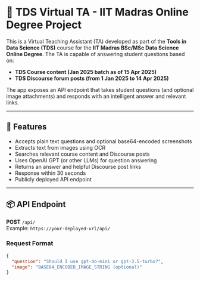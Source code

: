 # 🤖 TDS Virtual TA - IIT Madras Online Degree Project

This is a Virtual Teaching Assistant (TA) developed as part of the **Tools in Data Science (TDS)** course for the **IIT Madras BSc/MSc Data Science Online Degree**. The TA is capable of answering student questions based on:

- **TDS Course content (Jan 2025 batch as of 15 Apr 2025)**
- **TDS Discourse forum posts (from 1 Jan 2025 to 14 Apr 2025)**

The app exposes an API endpoint that takes student questions (and optional image attachments) and responds with an intelligent answer and relevant links.

---

## 🚀 Features

- Accepts plain text questions and optional base64-encoded screenshots
- Extracts text from images using OCR
- Searches relevant course content and Discourse posts
- Uses OpenAI GPT (or other LLMs) for question answering
- Returns an answer and helpful Discourse post links
- Response within 30 seconds
- Publicly deployed API endpoint

---

## 📦 API Endpoint

**POST** `/api/`  
Example: `https://your-deployed-url/api/`

### Request Format

```json
{
  "question": "Should I use gpt-4o-mini or gpt-3.5-turbo?",
  "image": "BASE64_ENCODED_IMAGE_STRING (optional)"
}
